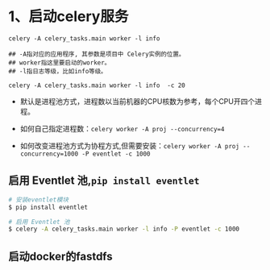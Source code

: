 # 1、启动celery服务
```ssh
celery -A celery_tasks.main worker -l info  

## -A指对应的应用程序, 其参数是项目中 Celery实例的位置。
## worker指这里要启动的worker。
## -l指日志等级，比如info等级。
```


`celery -A celery_tasks.main worker -l info  -c 20`

- 默认是进程池方式，进程数以当前机器的CPU核数为参考，每个CPU开四个进程。

- 如何自己指定进程数：`celery worker -A proj --concurrency=4`
- 如何改变进程池方式为协程方式,但需要安装：`celery worker -A proj --concurrency=1000 -P eventlet -c 1000`

## 启用 Eventlet 池,`pip install eventlet`
```sh
# 安装eventlet模块
$ pip install eventlet

# 启用 Eventlet 池
$ celery -A celery_tasks.main worker -l info -P eventlet -c 1000
```

## 启动docker的fastdfs

